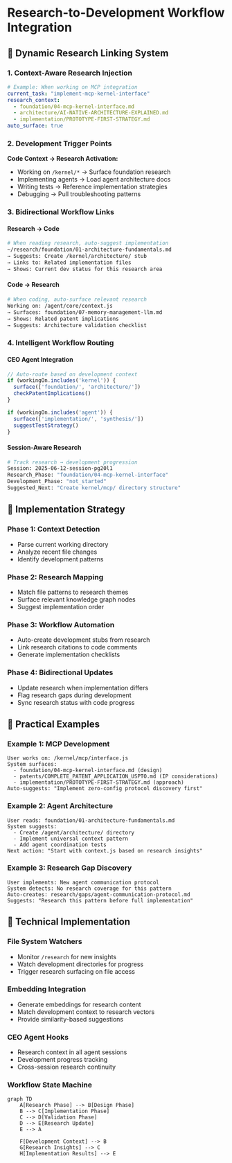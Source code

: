 # Research-to-Development Workflow Integration

## 🔗 Dynamic Research Linking System

### 1. Context-Aware Research Injection
```yaml
# Example: When working on MCP integration
current_task: "implement-mcp-kernel-interface"
research_context:
  - foundation/04-mcp-kernel-interface.md
  - architecture/AI-NATIVE-ARCHITECTURE-EXPLAINED.md
  - implementation/PROTOTYPE-FIRST-STRATEGY.md
auto_surface: true
```

### 2. Development Trigger Points
**Code Context → Research Activation:**
- Working on `/kernel/*` → Surface foundation research
- Implementing agents → Load agent architecture docs  
- Writing tests → Reference implementation strategies
- Debugging → Pull troubleshooting patterns

### 3. Bidirectional Workflow Links

#### Research → Code
```bash
# When reading research, auto-suggest implementation
~/research/foundation/01-architecture-fundamentals.md
→ Suggests: Create /kernel/architecture/ stub
→ Links to: Related implementation files
→ Shows: Current dev status for this research area
```

#### Code → Research  
```bash
# When coding, auto-surface relevant research
Working on: /agent/core/context.js
→ Surfaces: foundation/07-memory-management-llm.md
→ Shows: Related patent implications
→ Suggests: Architecture validation checklist
```

### 4. Intelligent Workflow Routing

#### CEO Agent Integration
```javascript
// Auto-route based on development context
if (workingOn.includes('kernel')) {
  surface(['foundation/', 'architecture/'])
  checkPatentImplications()
}

if (workingOn.includes('agent')) {
  surface(['implementation/', 'synthesis/'])  
  suggestTestStrategy()
}
```

#### Session-Aware Research
```bash
# Track research → development progression
Session: 2025-06-12-session-pg20l1
Research_Phase: "foundation/04-mcp-kernel-interface"
Development_Phase: "not_started"
Suggested_Next: "Create kernel/mcp/ directory structure"
```

## 🚀 Implementation Strategy

### Phase 1: Context Detection
- Parse current working directory
- Analyze recent file changes
- Identify development patterns

### Phase 2: Research Mapping
- Match file patterns to research themes
- Surface relevant knowledge graph nodes
- Suggest implementation order

### Phase 3: Workflow Automation
- Auto-create development stubs from research
- Link research citations to code comments
- Generate implementation checklists

### Phase 4: Bidirectional Updates
- Update research when implementation differs
- Flag research gaps during development
- Sync research status with code progress

## 🎯 Practical Examples

### Example 1: MCP Development
```
User works on: /kernel/mcp/interface.js
System surfaces:
  - foundation/04-mcp-kernel-interface.md (design)
  - patents/COMPLETE_PATENT_APPLICATION_USPTO.md (IP considerations)
  - implementation/PROTOTYPE-FIRST-STRATEGY.md (approach)
Auto-suggests: "Implement zero-config protocol discovery first"
```

### Example 2: Agent Architecture
```
User reads: foundation/01-architecture-fundamentals.md  
System suggests:
  - Create /agent/architecture/ directory
  - Implement universal context pattern
  - Add agent coordination tests
Next action: "Start with context.js based on research insights"
```

### Example 3: Research Gap Discovery
```
User implements: New agent communication protocol
System detects: No research coverage for this pattern
Auto-creates: research/gaps/agent-communication-protocol.md
Suggests: "Research this pattern before full implementation"
```

## 🔧 Technical Implementation

### File System Watchers
- Monitor `/research` for new insights
- Watch development directories for progress
- Trigger research surfacing on file access

### Embedding Integration  
- Generate embeddings for research content
- Match development context to research vectors
- Provide similarity-based suggestions

### CEO Agent Hooks
- Research context in all agent sessions
- Development progress tracking
- Cross-session research continuity

### Workflow State Machine
```mermaid
graph TD
    A[Research Phase] --> B[Design Phase]
    B --> C[Implementation Phase]
    C --> D[Validation Phase]
    D --> E[Research Update]
    E --> A
    
    F[Development Context] --> B
    G[Research Insights] --> C
    H[Implementation Results] --> E
```